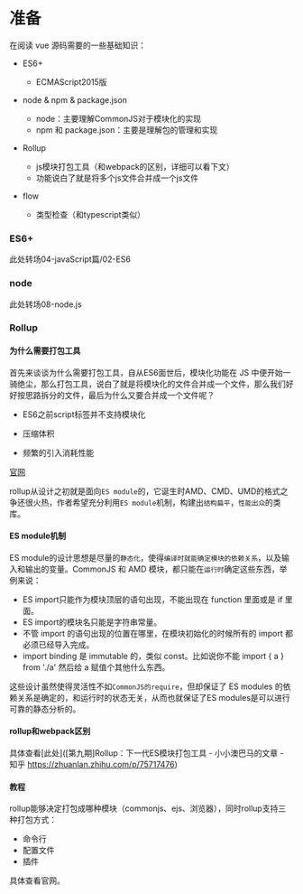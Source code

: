 # 准备

在阅读 vue 源码需要的一些基础知识：

- ES6+
  - ECMAScript2015版

- node & npm & package.json
  - node：主要理解CommonJS对于模块化的实现
  - npm 和 package.json：主要是理解包的管理和实现

- Rollup
  - js模块打包工具（和webpack的区别，详细可以看下文）
  - 功能说白了就是将多个js文件合并成一个js文件
- flow
  - 类型检查（和typescript类似）

### ES6+

此处转场04-javaScript篇/02-ES6

### node

此处转场08-node.js

### Rollup

#### 为什么需要打包工具

首先来谈谈为什么需要打包工具，自从ES6面世后，模块化功能在 JS 中便开始一骑绝尘，那么打包工具，说白了就是将模块化的文件合并成一个文件，那么我们好好按思路拆分的文件，最后为什么又要合并成一个文件呢？

- ES6之前script标签并不支持模块化

- 压缩体积

- 频繁的引入消耗性能

  

[官网](https://www.rollupjs.com/guide/introduction)

rollup从设计之初就是面向`ES module`的，它诞生时AMD、CMD、UMD的格式之争还很火热，作者希望充分利用`ES module`机制，构建出`结构扁平`，`性能出众`的类库。

#### ES module机制

ES module的设计思想是尽量的`静态化`，使得`编译时就能确定模块的依赖关系`，以及输入和输出的变量。CommonJS 和 AMD 模块，都只能在`运行时`确定这些东西，举例来说：

- ES import只能作为模块顶层的语句出现，不能出现在 function 里面或是 if 里面。
-  ES import的模块名只能是字符串常量。
-  不管 import 的语句出现的位置在哪里，在模块初始化的时候所有的 import 都必须已经导入完成。
- import binding 是 immutable 的，类似 const。比如说你不能 import { a } from './a' 然后给 a 赋值个其他什么东西。

这些设计虽然使得灵活性不如`CommonJS的require`，但却保证了 ES modules 的依赖关系是确定的，和运行时的状态无关，从而也就保证了ES modules是可以进行可靠的静态分析的。



[^编译时]: JS代码执行可以分为两部分编译（分析），执行，编译时即为分析过程
[^运行时]: JS代码编译成机器码，执行时的过程，具体可参考04-JavaScript篇/01-原生/原理系列/02-就是代码执行原理

#### rollup和webpack区别

具体查看[此处]([第九期]Rollup：下一代ES模块打包工具 - 小小澳巴马的文章 - 知乎 https://zhuanlan.zhihu.com/p/75717476)

#### 教程

rollup能够决定打包成哪种模块（commonjs、ejs、浏览器），同时rollup支持三种打包方式：

- 命令行
- 配置文件
- 插件

具体查看官网。


